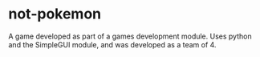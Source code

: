 # not-pokemon
A game developed as part of a games development module. Uses python and the SimpleGUI module, and was developed as a team of 4.
